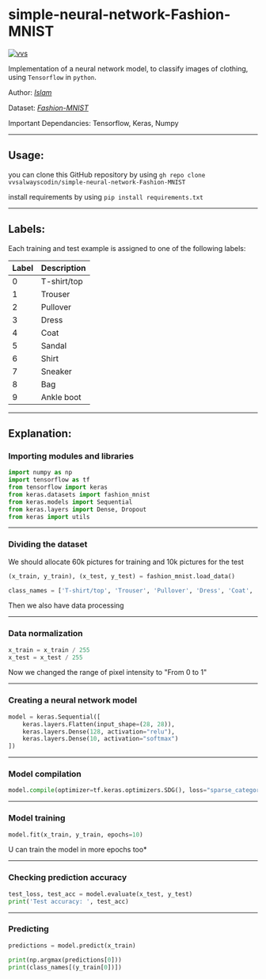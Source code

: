 # simple-neural-network-Fashion-MNIST
[![vvs](https://c.tenor.com/R8wjCxS2MCgAAAAC/oreki-black-and-white-wind.gif)](https://www.instagram.com/vvsalwayscodin/)

Implementation of a neural network model, to classify images of clothing, using `Tensorflow` in `python`.

Author:  _[Islam](https://www.linkedin.com/in/islammoldybayev)_

Dataset:  _[Fashion-MNIST](http://yann.lecun.com/exdb/mnist/)_

Important Dependancies: Tensorflow, Keras, Numpy
____
## Usage:
you can clone this GitHub repository by using `gh repo clone vvsalwayscodin/simple-neural-network-Fashion-MNIST`

install requirements by using `pip install requirements.txt`
____
## Labels:
Each training and test example is assigned to one of the following labels:

| Label | Description |
| --- | --- |
| 0 | T-shirt/top |
| 1 | Trouser |
| 2 | Pullover |
| 3 | Dress |
| 4 | Coat |
| 5 | Sandal |
| 6 | Shirt |
| 7 | Sneaker |
| 8 | Bag |
| 9 | Ankle boot |
----

## Explanation:
### Importing modules and libraries

```python
import numpy as np
import tensorflow as tf
from tensorflow import keras
from keras.datasets import fashion_mnist
from keras.models import Sequential
from keras.layers import Dense, Dropout
from keras import utils
```
____
### Dividing the dataset
We should allocate 60k pictures for training and 10k pictures for the test
```python
(x_train, y_train), (x_test, y_test) = fashion_mnist.load_data()

class_names = ['T-shirt/top', 'Trouser', 'Pullover', 'Dress', 'Coat', 'Sandal', 'Shirt', 'Sneaker', 'Bag', 'Ankle boot']
```
Then we also have data processing

____
### Data normalization
```python
x_train = x_train / 255
x_test = x_test / 255
```
Now we changed the range of pixel intensity to "From 0 to 1"

____

### Creating a neural network model
```python
model = keras.Sequential([
    keras.layers.Flatten(input_shape=(28, 28)),
    keras.layers.Dense(128, activation="relu"),
    keras.layers.Dense(10, activation="softmax")
])
```

____

### Model compilation
```python
model.compile(optimizer=tf.keras.optimizers.SDG(), loss="sparse_categorical", metrics=['accuracy'])
```

____
### Model training
```python
model.fit(x_train, y_train, epochs=10)
```
U can train the model in more epochs too*
____

### Checking prediction accuracy
```python
test_loss, test_acc = model.evaluate(x_test, y_test)
print('Test accuracy: ', test_acc)
```

____

### Predicting
```python
predictions = model.predict(x_train)

print(np.argmax(predictions[0]))
print(class_names[(y_train[0])])
```
